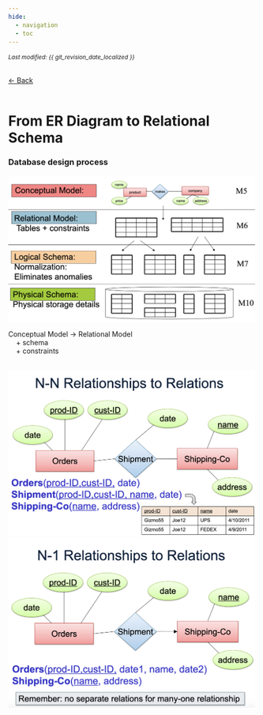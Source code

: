 ```yaml
---
hide:
  - navigation
  - toc
---
```


<small><i>Last modified: {{ git_revision_date_localized }}</i></small>

<div class="back-button">
    <br>
    <a href="javascript:history.back()">← Back</a>
    <br>
    <br>
</div>

# From ER Diagram to Relational Schema

### Database design process

<img src="../../SQL/img/dbdesignprocess.png" alt="database design process" width="500">

Conceptual Model -> Relational Model  
&nbsp;&nbsp;&nbsp;&nbsp;+ schema  
&nbsp;&nbsp;&nbsp;&nbsp;+ constraints

<br>

<img src="../../SQL/img/nnrelationshiptorelation.png" alt="many to many relationship" width="500">

<br>

<img src="../../SQL/img/n1relationshiptorelation.png" alt="many to one relationship" width="500">
